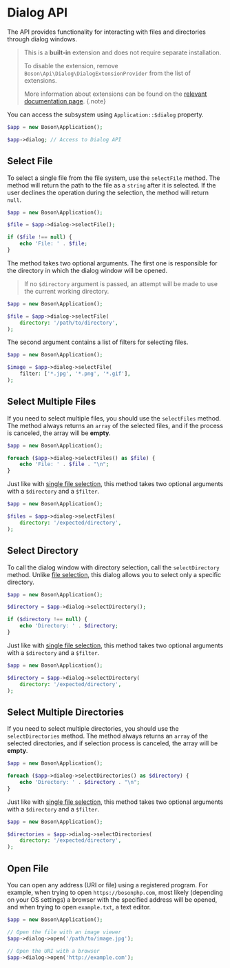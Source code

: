 # Dialog API

The API provides functionality for interacting with files and
directories through dialog windows.

> This is a **built-in** extension and does not require separate installation.
>
> To disable the extension, remove `Boson\Api\Dialog\DialogExtensionProvider`
> from the list of extensions.
>
> More information about extensions can be found on the [relevant documentation
> page](../03.application/application-extensions.md).
{.note}

You can access the subsystem using `Application::$dialog` property.

```php
$app = new Boson\Application();

$app->dialog; // Access to Dialog API
```

## Select File

To select a single file from the file system, use the `selectFile` method. 
The method will return the path to the file as a `string` after it is selected. 
If the user declines the operation during the selection, the method 
will return `null`.

```php
$app = new Boson\Application();

$file = $app->dialog->selectFile();

if ($file !== null) {
    echo 'File: ' . $file;
}
```

The method takes two optional arguments. The first one is responsible for 
the directory in which the dialog window will be opened.

> If no `$directory` argument is passed, an attempt will be made to use 
> the current working directory.


```php
$app = new Boson\Application();

$file = $app->dialog->selectFile(
    directory: '/path/to/directory',
);
```

The second argument contains a list of filters for selecting files.

```php
$app = new Boson\Application();

$image = $app->dialog->selectFile(
    filter: ['*.jpg', '*.png', '*.gif'],
);
```

## Select Multiple Files

If you need to select multiple files, you should use the `selectFiles` method.
The method always returns an `array` of the selected files, and if the process 
is canceled, the array will be **empty**.

```php
$app = new Boson\Application();

foreach ($app->dialog->selectFiles() as $file) {
    echo 'File: ' . $file . "\n";
}
```

Just like with [single file selection](../03.application/dialog-api.md#select-file), 
this method takes two optional arguments with a `$directory` and a `$filter`.

```php
$app = new Boson\Application();

$files = $app->dialog->selectFiles(
    directory: '/expected/directory',
);
```

## Select Directory

To call the dialog window with directory selection, call the `selectDirectory`
method. Unlike [file selection](../03.application/dialog-api.md#select-file), 
this dialog allows you to select only a specific directory.

```php
$app = new Boson\Application();

$directory = $app->dialog->selectDirectory();

if ($directory !== null) {
    echo 'Directory: ' . $directory;
}
```

Just like with [single file selection](../03.application/dialog-api.md#select-file), 
this method takes two optional arguments with a `$directory` and a `$filter`.

```php
$app = new Boson\Application();

$directory = $app->dialog->selectDirectory(
    directory: '/expected/directory',
);
```

## Select Multiple Directories

If you need to select multiple directories, you should use the `selectDirectories`
method. The method always returns an `array` of the selected directories, and 
if selection process is canceled, the array will be **empty**.

```php
$app = new Boson\Application();

foreach ($app->dialog->selectDirectories() as $directory) {
    echo 'Directory: ' . $directory . "\n";
}
```

Just like with [single file selection](../03.application/dialog-api.md#select-file), 
this method takes two optional arguments with a `$directory` and a `$filter`.

```php
$app = new Boson\Application();

$directories = $app->dialog->selectDirectories(
    directory: '/expected/directory',
);
```

## Open File

You can open any address (URI or file) using a registered program. For example, 
when trying to open `https://bosonphp.com`, most likely (depending on your OS 
settings) a browser with the specified address will be opened, and when trying 
to open `example.txt`, a text editor.

```php
$app = new Boson\Application();

// Open the file with an image viewer
$app->dialog->open('/path/to/image.jpg');

// Open the URI with a browser
$app->dialog->open('http://example.com');
```